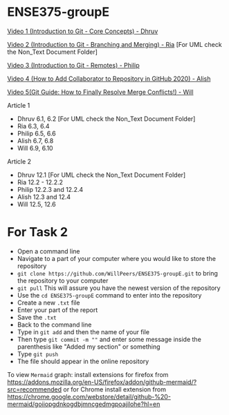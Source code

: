 # ENSE375-groupE
[Video 1 (Introduction to Git - Core Concepts) - Dhruv](https://www.youtube.com/watch?v=uR6G2v_WsRA)  

[Video 2 (Introduction to Git - Branching and Merging) - Ria](https://www.youtube.com/watch?v=FyAAIHHClqI) [For UML check the Non_Text Document Folder]

[Video 3 (Introduction to Git - Remotes) - Philip](https://www.youtube.com/watch?v=Gg4bLk8cGNo)  

[Video 4 (How to Add Collaborator to Repository in GitHub 2020) - Alish](https://www.youtube.com/watch?v=p49LRx3hYI8)  

[Video 5(Git Guide: How to Finally Resolve Merge Conflicts!) - Will](https://www.youtube.com/watch?v=CKAdoAR0ykc)  


Article 1

* Dhruv 6.1, 6.2 [For UML check the Non_Text Document Folder]
* Ria 6.3, 6.4
* Philip 6.5, 6.6
* Alish 6.7, 6.8
* Will 6.9, 6.10

Article 2

* Dhruv 12.1 [For UML check the Non_Text Document Folder]
* Ria 12.2 - 12.2.2
* Philip 12.2.3 and 12.2.4
* Alish 12.3 and 12.4
* Will 12.5, 12.6

# For Task 2

* Open a command line
* Navigate to a part of your computer where you would like to store the repository
* `git clone https://github.com/WillPeers/ENSE375-groupE.git` to bring the repository to your computer
* `git pull` This will assure you have the newest version of the repository
* Use the `cd ENSE375-groupE` command to enter into the repository
* Create a new `.txt` file
* Enter your part of the report
* Save the `.txt`
* Back to the command line
* Type in `git add` and then the name of your file
* Then type `git commit -m ""` and enter some message inside the parenthesis like "Added my section" or something
* Type `git push`
* The file should appear in the online repository

To view `Mermaid` graph: install extensions for firefox from https://addons.mozilla.org/en-US/firefox/addon/github-mermaid/?src=recommended
                        or for Chrome install extension from https://chrome.google.com/webstore/detail/github-%20-mermaid/goiiopgdnkogdbjmncgedmgpoajilohe?hl=en
